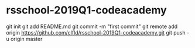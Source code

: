 # rsschool-2019Q1-codeacademy
git init
git add README.md
git commit -m "first commit"
git remote add origin https://github.com/clfld/rsschool-2019Q1-codeacademy.git
git push -u origin master

